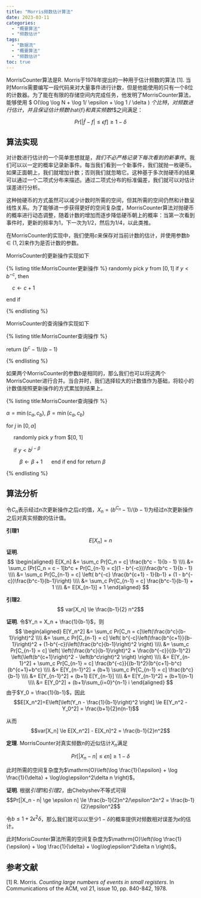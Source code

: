 ```yaml
---
title: "Morris频数估计算法"
date: 2023-03-11
categories:
  - "概要算法"
  - "频数估计"
tags:
  - "数据流"
  - "概要算法"
  - "频数估计"
toc: true
---
```




MorrisCounter算法是R. Morris于1978年提出的一种用于估计频数的算法 [1]. 当时Morris需要编写一段代码来对大量事件进行计数，但是他能使用的只有一个8位的计数器。为了能在有限的存储空间内完成任务，他发明了MorrisCounter算法，能够使用 $ O(\log \log N + \log 1/ \epsilon + \log 1 / \delta ) $个比特，对频数进行估计，并且保证估计频数$\hat{f}$和真实频数$f$之间满足：

$$ Pr[|\hat{f} - f| \le \epsilon f] \ge 1 - \delta $$



## 算法实现

对计数进行估计的一个简单思想就是，*我们不必严格记录下每次看到的新事件*。我们可以以一定的概率记录新事件。每当我们看到一个新事件，我们就抛一枚硬币。如果正面朝上，我们就增加计数；否则我们就忽略它。这种基于多次抛硬币的结果可以通过一个二项式分布来描述。通过二项式分布的标准偏差，我们就可以对估计误差进行分析。

这种抛硬币的方式虽然可以减少计数时所需的空间，但其所需的空间仍然和计数呈线性关系。为了能够进一步获得更好的空间复杂度，MorrisCounter算法对抛硬币的概率进行动态调整，随着计数的增加而逐步降低硬币朝上的概率：当第一次看到事件时，更新的频率为1，下一次为1/2，然后为1/4，以此类推。

在MorrisCounter的实现中，我们使用$c$来保存对当前计数的估计，并使用参数$b \in (1, 2]$来作为是否计数的参数。

MorrisCounter的更新操作实现如下

{% listing title:MorrisCounter更新操作 %}
randomly pick $y$ from $[0, 1]$
if $y < b^{-c}$, then

$~~~~c \gets c + 1$

end if

{% endlisting %}

MorrisCounter的查询操作实现如下

{% listing title:MorrisCounter查询操作 %}

return $(b^c - 1)/(b-1)$

{% endlisting %}

如果两个MorrisCounter的参数$b$是相同的，那么我们也可以将这两个MorrisCounter进行合并。当合并时，我们选择较大的计数值作为基础，将较小的计数值按照更新操作的方式累加到结果上。

{% listing title:MorrisCounter查询操作 %}

$\alpha = \min(c_a, c_b)$, $\beta = \min(c_a, c_b)$

for $j$ in $[0, \alpha]$ 

$~~~~$ randomly pick $y$ from $[0, 1]

$~~~~$ if $y < b^{j-\beta}$

$~~~~~~~~$ $\beta \gets \beta + 1$ 
$~~~~$ end if 
end for
return $\beta$

{% endlisting %}

## 算法分析

令$C_n$表示经过$n$次更新操作之后$c$的值，$X_n = (b^{C_n} - 1)/(b-1)$为经过$n$次更新操作之后对真实频数的估计值。

**引理1**
$$
E[X_n] = n
$$
**证明**.
$$
\begin{aligned}
E[X_n] &= \sum_c Pr[C_n = c] \frac{b^c - 1}{b - 1} \\\\
&= \sum_c (Pr[C_n = c - 1]b^c + Pr[C_{n-1} = c](1 - b^{-c}))\frac{b^c - 1}{b - 1} \\\\
&= \sum_c Pr[C_{n-1} = c] \left( b^{-c} \frac{b^{c+1} - 1}{b-1} + (1 - b^{-c})\frac{b^c-1}{b-1}\right) \\\\
&= \sum_c Pr[C_{n-1} = c] \frac{b^c-1}{b-1} + 1 \\\\
&= E[X_{n-1}] + 1
\end{aligned}
$$


**引理2**.
$$ var[X_n] \le \frac{b-1}{2} n^2$$

**证明**. 令$Y_n = X_n + \frac{1}{b-1}$，则
$$
\begin{aligned}
E[Y_n^2] &= \sum_c Pr[C_n = c]\left(\frac{b^c}{b-1}\right)^2 \\\\
&= \sum_c Pr[C_{n-1} = c] \left( b^{-c}\left(\frac{b^{c+1}}{b-1}\right)^2 + (1-b^{-c})\left(\frac{b^c}{b-1}\right)^2 \right) \\\\
&= \sum_c Pr[C_{n-1} = c] \left( \left(\frac{b^c}{b-1}\right)^2 + \frac{b^{-c}}{(b-1)^2} \left(\left(b^{c+1}\right)^2 - \left(b^c\right)^2 \right) \right) \\\\
&= E[Y_{n-1}^2] + \sum_c Pr[C_{n-1} = c] \frac{b^{-c}}{(b-1)^2}(b^{c+1}-b^c)(b^{c+1}+b^c) \\\\
&= E[Y_{n-1}^2] + (b+1) \sum_c Pr[C_{n-1} = c] \frac{b^c}{b-1} \\\\
&= E[Y_{n-1}^2] + (b+1) E[Y_{n-1}] \\\\
&= E[Y_{n-1}^2] + (b+1)(n-1) \\\\
&= E[Y_0^2] + (b+1)\sum_{i=0}^{n-1} i
\end{aligned}
$$
由于$Y_0 = \frac{1}{b-1}$，因此
$$E[X_n^2]=E\left[\left(Y_n - \frac{1}{b-1}\right)^2 \right] \le E[Y_n^2 - Y_0^2] = \frac{b+1}{2}n(n-1)$$

从而
$$var[X_n] \le E[X_n^2] - E[X_n]^2 = \frac{b-1}{2}n^2$$

**定理**. MorrisCounter对真实频数$n$的近似估计$X_n$满足

$$Pr[|X_n - n| \le \epsilon n] \ge 1 - \delta$$

此时所需的空间复杂度为$\mathrm{O}\left(\log \frac{1}{\epsilon} + \log \frac{1}{\delta} + \log\log\epsilon^2\delta n \right)$。

**证明**. 根据*引理1*和*引理2*，由Chebyshev不等式可得
$$Pr[|X_n - n| \ge \epsilon n] \le \frac{b-1}{2}n^2/\epsilon^2n^2 = \frac{b-1}{2}\epsilon^2$$

令$b \le 1 + 2\epsilon^2\delta$，那么我们就可以以至少$1-\delta$的概率提供对频数相对误差为$\epsilon$的估计。

此时MorisCounter算法所需的空间复杂度为$\mathrm{O}\left(\log \frac{1}{\epsilon} + \log \frac{1}{\delta} + \log\log\epsilon^2\delta n \right)$。



## 参考文献

<div id="ref-1"></div> 

[1] R. Morris. *Counting large numbers of events in small registers*. In Communications of the ACM, vol 21, issue 10, pp. 840-842, 1978.
